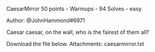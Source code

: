 CaesarMirror
50 points - Warmups - 94 Solves - easy

Author: @JohnHammond#6971

Caesar caesar, on the wall, who is the fairest of them all?

Download the file below.
Attachments: caesarmirror.txt
